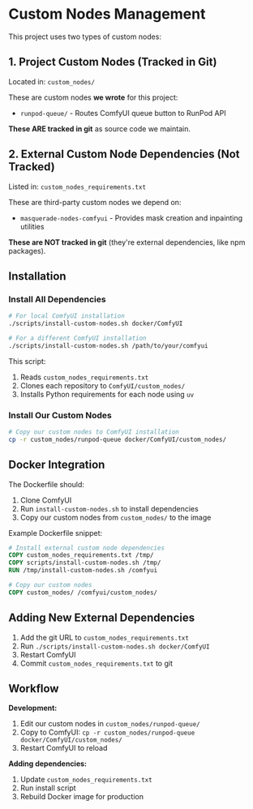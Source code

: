 # Custom Nodes Management

This project uses two types of custom nodes:

## 1. Project Custom Nodes (Tracked in Git)

Located in: `custom_nodes/`

These are custom nodes **we wrote** for this project:
- `runpod-queue/` - Routes ComfyUI queue button to RunPod API

**These ARE tracked in git** as source code we maintain.

## 2. External Custom Node Dependencies (Not Tracked)

Listed in: `custom_nodes_requirements.txt`

These are third-party custom nodes we depend on:
- `masquerade-nodes-comfyui` - Provides mask creation and inpainting utilities

**These are NOT tracked in git** (they're external dependencies, like npm packages).

## Installation

### Install All Dependencies

```bash
# For local ComfyUI installation
./scripts/install-custom-nodes.sh docker/ComfyUI

# For a different ComfyUI installation
./scripts/install-custom-nodes.sh /path/to/your/comfyui
```

This script:
1. Reads `custom_nodes_requirements.txt`
2. Clones each repository to `ComfyUI/custom_nodes/`
3. Installs Python requirements for each node using `uv`

### Install Our Custom Nodes

```bash
# Copy our custom nodes to ComfyUI installation
cp -r custom_nodes/runpod-queue docker/ComfyUI/custom_nodes/
```

## Docker Integration

The Dockerfile should:
1. Clone ComfyUI
2. Run `install-custom-nodes.sh` to install dependencies
3. Copy our custom nodes from `custom_nodes/` to the image

Example Dockerfile snippet:
```dockerfile
# Install external custom node dependencies
COPY custom_nodes_requirements.txt /tmp/
COPY scripts/install-custom-nodes.sh /tmp/
RUN /tmp/install-custom-nodes.sh /comfyui

# Copy our custom nodes
COPY custom_nodes/ /comfyui/custom_nodes/
```

## Adding New External Dependencies

1. Add the git URL to `custom_nodes_requirements.txt`
2. Run `./scripts/install-custom-nodes.sh docker/ComfyUI`
3. Restart ComfyUI
4. Commit `custom_nodes_requirements.txt` to git

## Workflow

**Development:**
1. Edit our custom nodes in `custom_nodes/runpod-queue/`
2. Copy to ComfyUI: `cp -r custom_nodes/runpod-queue docker/ComfyUI/custom_nodes/`
3. Restart ComfyUI to reload

**Adding dependencies:**
1. Update `custom_nodes_requirements.txt`
2. Run install script
3. Rebuild Docker image for production
